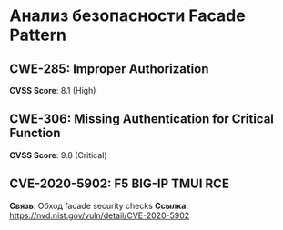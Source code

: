 # Анализ безопасности Facade Pattern

## CWE-285: Improper Authorization
**CVSS Score**: 8.1 (High)

## CWE-306: Missing Authentication for Critical Function
**CVSS Score**: 9.8 (Critical)

## CVE-2020-5902: F5 BIG-IP TMUI RCE
**Связь**: Обход facade security checks
**Ссылка**: https://nvd.nist.gov/vuln/detail/CVE-2020-5902
